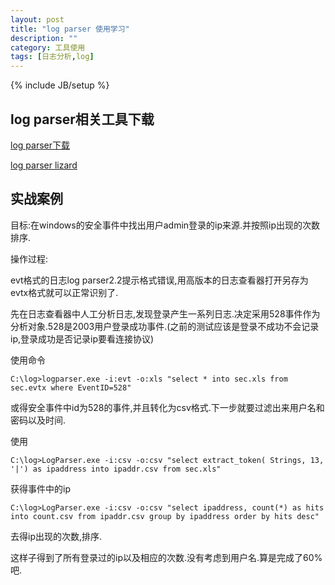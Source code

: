 ```yaml
---
layout: post
title: "log parser 使用学习"
description: ""
category: 工具使用
tags: [日志分析,log]
---
```

{% include JB/setup %}


## log parser相关工具下载 ##

[log parser下载](http://www.microsoft.com/en-us/download/details.aspx?id=24659)

[log parser lizard](http://www.lizard-labs.net/log_parser_lizard.aspx)

## 实战案例 ##

目标:在windows的安全事件中找出用户admin登录的ip来源.并按照ip出现的次数排序.

操作过程:

evt格式的日志log parser2.2提示格式错误,用高版本的日志查看器打开另存为evtx格式就可以正常识别了.

先在日志查看器中人工分析日志,发现登录产生一系列日志.决定采用528事件作为分析对象.528是2003用户登录成功事件.(之前的测试应该是登录不成功不会记录ip,登录成功是否记录ip要看连接协议)

使用命令

	C:\log>logparser.exe -i:evt -o:xls "select * into sec.xls from sec.evtx where EventID=528"
	

或得安全事件中id为528的事件,并且转化为csv格式.下一步就要过滤出来用户名和密码以及时间.

使用

	C:\log>LogParser.exe -i:csv -o:csv "select extract_token( Strings, 13, '|') as ipaddress into ipaddr.csv from sec.xls"

获得事件中的ip


	C:\log>LogParser.exe -i:csv -o:csv "select ipaddress, count(*) as hits into count.csv from ipaddr.csv group by ipaddress order by hits desc"
	

去得ip出现的次数,排序.

这样子得到了所有登录过的ip以及相应的次数.没有考虑到用户名.算是完成了60%吧.



